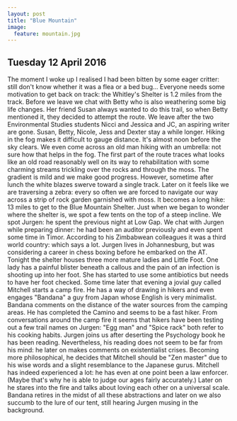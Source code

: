 ```yaml
---
layout: post
title: "Blue Mountain"
image:
  feature: mountain.jpg
---
```

## Tuesday 12 April 2016

The moment I woke up I realised I had been bitten by some eager critter: still don't know whether it was a flea or a bed bug...
Everyone needs some motivation to get back on track: the Whitley's Shelter is 1.2 miles from the track. Before we leave we chat with Betty who is also weathering some big life changes. Her friend Susan always wanted to do this trail, so when Betty mentioned it, they decided to attempt the route. We leave after the two Environmental Studies students Nicci and Jessica and JC, an aspiring writer are gone. Susan, Betty, Nicole, Jess and Dexter stay a while longer. Hiking in the fog makes it difficult to gauge distance. It's almost noon before the sky clears. We even come across an old man hiking with an umbrella: not sure how that helps in the fog. The first part of the route traces what looks like an old road reasonably well on its way to rehabilitation with some charming streams trickling over the rocks and through the moss. The gradient is mild and we make good progress. However, sometime after lunch the white blazes  swerve toward a single track. Later on it feels like we are traversing a zebra: every so often we are forced to navigate our way across a strip of rock garden garnished with moss. It becomes a long hike: 13 miles to get to the Blue Mountain Shelter. Just when we began to wonder where the shelter is, we spot a few tents on the top of a steep incline. We spot Jurgen: he spent the previous night at Low Gap. We chat with Jurgen while preparing dinner: he had been an auditor previously and even spent some time in Timor. According to his Zimbabwean colleagues it was a  third world country: which says a lot. Jurgen lives in Johannesburg, but was considering a career in chess boxing before he embarked on the AT. 
Tonight the shelter houses three more mature ladies and Little Foot. One lady has a painful blister beneath a callous and the pain of an infection is shooting up into her foot. She has started to use some antibiotics but needs to have her foot checked.
Some time later that evening a jovial guy called Mitchell starts a camp fire. He has a way of drawing in hikers and even engages "Bandana" a guy from Japan whose English is very minimalist. Bandana comments on the distance of the water sources from the camping areas. He has completed the Camino and seems to be a fast hiker. From conversations around the camp fire it seems that hikers have been testing out a few trail names on Jurgen: "Egg man" and "Spice rack" both refer to his cooking habits. Jurgen joins us after deserting the Psychology book he has been reading. Nevertheless, his reading does not seem to be far from his mind: he later on makes comments on existentialist crises. Becoming more philosophical, he decides that Mitchell should be "Zen master" due to his wise words and a slight resemblance to the Japanese gurus. Mitchell has indeed experienced a lot: he has even at one point been a law enforcer. (Maybe that's why he is able to judge our ages fairly accurately.) Later on he stares into the fire and talks about loving each other on a universal scale. Bandana retires in the midst of all these abstractions and later on we also succumb to the lure of our tent, still hearing Jurgen musing in the background.
